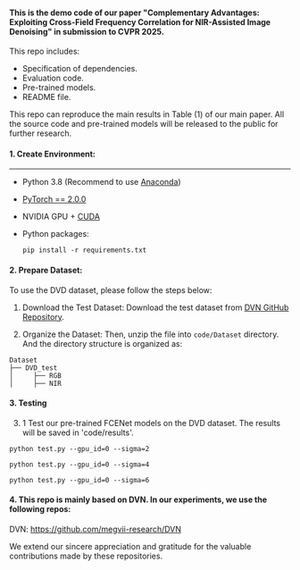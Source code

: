 #### This is the demo code of our paper "Complementary Advantages: Exploiting Cross-Field Frequency Correlation for NIR-Assisted Image Denoising" in submission to CVPR 2025.

This repo includes:  

- Specification of dependencies.
- Evaluation code.
- Pre-trained models.
- README file.

This repo can reproduce the main results in Table (1) of our main paper.
All the source code and pre-trained models will be released to the public for further research.


#### 1. Create Environment:

------

- Python 3.8 (Recommend to use [Anaconda](https://www.anaconda.com/download/#linux))

- [PyTorch == 2.0.0](https://pytorch.org/)

- NVIDIA GPU + [CUDA](https://developer.nvidia.com/cuda-downloads)

- Python packages:

  ```shell
  pip install -r requirements.txt
  ```


#### 2. Prepare Dataset:


To use the DVD dataset, please follow the steps below:

1. Download the  Test Dataset:
   Download the test dataset from [DVN GitHub Repository](https://github.com/megvii-research/DVN).

2. Organize the Dataset:
  Then, unzip the file into `code/Dataset` directory.
  And the directory structure is organized as:
  
  ```
  Dataset
  ├── DVD_test
  │     ├── RGB
  │     ├── NIR
  ```

#### 3. Testing

3. 1 Test our pre-trained FCENet models on the DVD dataset. The results will be saved in 'code/results'.

```shell
python test.py --gpu_id=0 --sigma=2

python test.py --gpu_id=0 --sigma=4

python test.py --gpu_id=0 --sigma=6

```

#### 4. This repo is mainly based on DVN.  In our experiments, we use the following repos:
DVN: https://github.com/megvii-research/DVN

We extend our sincere appreciation and gratitude for the valuable contributions made by these repositories.
